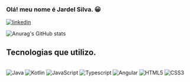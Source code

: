 
### Olá! meu nome é Jardel Silva. 😀

[![linkedin](https://img.shields.io/badge/LinkedIn-0077B5?style=for-the-badge&logo=linkedin&logoColor=white)](https://www.linkedin.com/in/jardel-gomes-08357820b/)

![Anurag's GitHub stats](https://github-readme-stats.vercel.app/api?username=jardel88&show_icons=true&theme=dark)

## Tecnologias que utilizo.

<div style="display": inline_block><br>
    <img aligin="center" alt="Java" src="https://img.shields.io/badge/Java-ED8B00?style=for-the-badge&logo=openjdk&logoColor=white"/>
    <img aligin="center" alt="Kotlin" src="https://img.shields.io/badge/Kotlin-0095D5?&style=for-the-badge&logo=kotlin&logoColor=white"/>
    <img aligin="center" alt="JavaScript" src="https://img.shields.io/badge/JavaScript-F7DF1E?style=for-the-badge&logo=javascript&logoColor=black"/>
    <img aligin="center" alt="Typescript" src="https://img.shields.io/badge/TypeScript-007ACC?style=for-the-badge&logo=typescript&logoColor=white"/>
    <img aligin="center" alt="Angular" src="https://img.shields.io/badge/Angular-DD0031?style=for-the-badge&logo=angular&logoColor=white"/>
    <img aligin="center" alt="HTML5" src="https://img.shields.io/badge/HTML5-E34F26?style=for-the-badge&logo=html5&logoColor=white"/>
    <img aligin="center" alt="CSS3" src="https://img.shields.io/badge/CSS3-1572B6?style=for-the-badge&logo=css3&logoColor=white"/>
</div>

